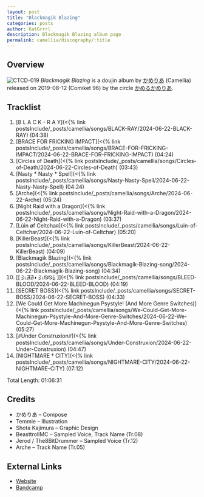 ```yaml
---
layout: post
title: "Blackmagik Blazing"
categories: posts
author: KatGrrrl
description: Blackmagik Blazing album page
permalink: camellia/discography/:title
---
```


## Overview

![CTCD-019](https://cdn.camellia.wiki/images/camellia/albums/CTCD-019.png)
*Blackmagik Blazing* is a doujin album by [かめりあ](/camellia) (Camellia) released on 2019-08-12 (Comiket 96) by the circle [かめるかめりあ](#).

## Tracklist

1. [B L A C K - R A Y](<{% link postsInclude/_posts/camellia/songs/BLACK-RAY/2024-06-22-BLACK-RAY) (04:38)
2. [BRACE FOR FRICKING IMPACT](<{% link postsInclude/_posts/camellia/songs/BRACE-FOR-FRICKING-IMPACT/2024-06-22-BRACE-FOR-FRICKING-IMPACT) (04:24)
3. [Circles of Death](<{% link postsInclude/_posts/camellia/songs/Circles-of-Death/2024-06-22-Circles-of-Death) (03:43)
4. [Nasty * Nasty * Spell](<{% link postsInclude/_posts/camellia/songs/Nasty-Nasty-Spell/2024-06-22-Nasty-Nasty-Spell) (04:24)
5. [Arche](<{% link postsInclude/_posts/camellia/songs/Arche/2024-06-22-Arche) (05:24)
6. [Night Raid with a Dragon](<{% link postsInclude/_posts/camellia/songs/Night-Raid-with-a-Dragon/2024-06-22-Night-Raid-with-a-Dragon) (03:37)
7. [Lúin øf Celtchaя](<{% link postsInclude/_posts/camellia/songs/Luin-of-Celtchar/2024-06-22-Luin-of-Celtchar) (05:20)
8. [KillerBeast](<{% link postsInclude/_posts/camellia/songs/KillerBeast/2024-06-22-KillerBeast) (04:09)
9. [Blackmagik Blazing](<{% link postsInclude/_posts/camellia/songs/Blackmagik-Blazing-song/2024-06-22-Blackmagik-Blazing-song) (04:34)
10. [\[ ⫖⌊∄∄◗ ⫖⌊⦰⦰ꗐ \]](<{% link postsInclude/_posts/camellia/songs/BLEED-BLOOD/2024-06-22-BLEED-BLOOD) (04:19)
11. [SECRET BOSS](<{% link postsInclude/_posts/camellia/songs/SECRET-BOSS/2024-06-22-SECRET-BOSS) (04:33)
12. [We Could Get More Machinegun Psystyle! (And More Genre Switches)](<{% link postsInclude/_posts/camellia/songs/We-Could-Get-More-Machinegun-Psystyle-And-More-Genre-Switches/2024-06-22-We-Could-Get-More-Machinegun-Psystyle-And-More-Genre-Switches) (05:27)
13. [⫻Under Construxion⫻](<{% link postsInclude/_posts/camellia/songs/Under-Construxion/2024-06-22-Under-Construxion) (04:47)
14. [NIGHTMARE † CITY](<{% link postsInclude/_posts/camellia/songs/NIGHTMARE-CITY/2024-06-22-NIGHTMARE-CITY) (07:12)

Total Length: 01:06:31

## Credits

* かめりあ – Compose
* Temmie – Illustration
* Shota Kajimura – Graphic Design
* BeasttrollMC – Sampled Voice, Track Name (Tr.08)
* Jerod / The8BitDrummer – Sampled Voice (Tr.12)
* Arche – Track Name (Tr.05)

## External Links

* [Website](https://cametek.jp/black/)
* [Bandcamp](https://cametek.bandcamp.com/album/blackmagik-blazing)
